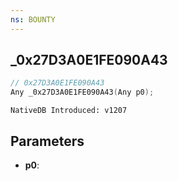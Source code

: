 ```yaml
---
ns: BOUNTY
---
```

## _0x27D3A0E1FE090A43

```c
// 0x27D3A0E1FE090A43
Any _0x27D3A0E1FE090A43(Any p0);
```

```
NativeDB Introduced: v1207
```

## Parameters
* **p0**:
